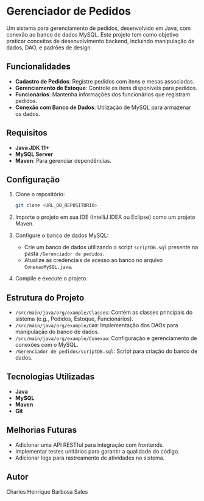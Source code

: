 
# Gerenciador de Pedidos

Um sistema para gerenciamento de pedidos, desenvolvido em Java, com conexão ao banco de dados MySQL. Este projeto tem como objetivo
praticar conceitos de desenvolvimento backend, incluindo manipulação de dados, DAO, e padrões de design.

## Funcionalidades

- **Cadastro de Pedidos**: Registre pedidos com itens e mesas associadas.
- **Gerenciamento de Estoque**: Controle os itens disponíveis para pedidos.
- **Funcionários**: Mantenha informações dos funcionários que registram pedidos.
- **Conexão com Banco de Dados**: Utilização de MySQL para armazenar os dados.

## Requisitos

- **Java JDK 11+**
- **MySQL Server**
- **Maven**: Para gerenciar dependências.

## Configuração

1. Clone o repositório:
   ```bash
   git clone <URL_DO_REPOSITORIO>
   ```

2. Importe o projeto em sua IDE (IntelliJ IDEA ou Eclipse) como um projeto Maven.

3. Configure o banco de dados MySQL:
   - Crie um banco de dados utilizando o script `scriptDB.sql` presente na pasta `/Gerenciador de pedidos`.
   - Atualize as credenciais de acesso ao banco no arquivo `ConexaoMySQL.java`.

4. Compile e execute o projeto.

## Estrutura do Projeto

- `/src/main/java/org/example/Classes`: Contém as classes principais do sistema (e.g., Pedidos, Estoque, Funcionários).
- `/src/main/java/org/example/DAO`: Implementação dos DAOs para manipulação do banco de dados.
- `/src/main/java/org/example/Conexao`: Configuração e gerenciamento de conexões com o MySQL.
- `/Gerenciador de pedidos/scriptDB.sql`: Script para criação do banco de dados.

## Tecnologias Utilizadas

- **Java**
- **MySQL**
- **Maven**
- **Git**

## Melhorias Futuras

- Adicionar uma API RESTful para integração com frontends.
- Implementar testes unitários para garantir a qualidade do código.
- Adicionar logs para rastreamento de atividades no sistema.

## Autor

Charles Henrique Barbosa Sales
